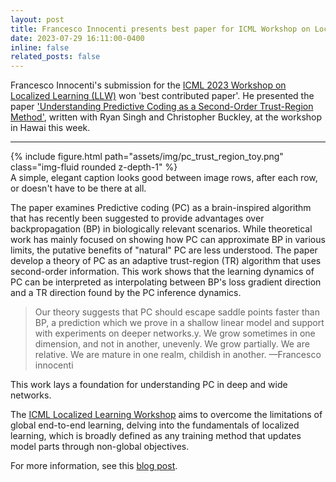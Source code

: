 ```yaml
---
layout: post
title: Francesco Innocenti presents best paper for ICML Workshop on Localized Learning (LLW)
date: 2023-07-29 16:11:00-0400
inline: false
related_posts: false
---
```


Francesco Innocenti's submission for the <a href="https://sites.google.com/view/localized-learning-workshop">ICML 2023 Workshop on Localized Learning (LLW)</a> won 'best contributed paper'. He presented the paper <a href="https://arxiv.org/abs/2305.18188">'Understanding Predictive Coding as a Second-Order Trust-Region Method'</a>, written with Ryan Singh and Christopher Buckley, at the workshop in Hawai this week.

***

<div class="row mt-6">
    <div class="col-sm mt-6 mt-md-0">
        {% include figure.html path="assets/img/pc_trust_region_toy.png" class="img-fluid rounded z-depth-1" %}
    </div>
</div>
<div class="caption">
    A simple, elegant caption looks good between image rows, after each row, or doesn't have to be there at all.
</div>

The paper examines Predictive coding (PC) as a brain-inspired algorithm that has recently been suggested to provide advantages over backpropagation (BP) in biologically relevant scenarios. While theoretical work has mainly focused on showing how PC can approximate BP in various limits, the putative benefits of "natural" PC are less understood. The paper develop a theory of PC as an adaptive trust-region (TR) algorithm that uses second-order information. This work shows that the learning dynamics of PC can be interpreted as interpolating between BP's loss gradient direction and a TR direction found by the PC inference dynamics. 

>  Our theory suggests that PC should escape saddle points faster than BP, a prediction which we prove in a shallow linear model and support with experiments on deeper networks.y. We grow sometimes in one dimension, and not in another, unevenly. We grow partially. We are relative. We are mature in one realm, childish in another.
> —Francesco innocenti

This work lays a foundation for understanding PC in deep and wide networks.

The <a href="https://sites.google.com/view/localized-learning-workshop">ICML Localized Learning Workshop</a> aims to overcome the limitations of global end-to-end learning, delving into the fundamentals of localized learning, which is broadly defined as any training method that updates model parts through non-global objectives.

For more information, see this <a href="https://francescoinnocenti.github.io/posts/2023/08/10/PC-as-a-2nd-Order-Method/">blog post</a>. 